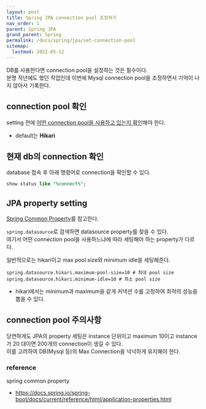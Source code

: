 ```yaml
---
layout: post
title: Spring JPA connection pool 조정하기
nav_order: 1
parent: Spring JPA
grand_parent: Spring
permalink: /docs/spring/jpa/set-connection-pool
sitemap:
  lastmod: 2022-05-12
---
```


DB를 사용한다면 connection pool을 설정하는 것은 필수이다.  
분명 작년에도 했던 작업인데 이번에 Mysql connection pool을 조정하면서 기억이 나지 않아서 기록한다.


## connection pool 확인

setting 전에 [어떤 connection pool을 사용하고 있는지 확인](docs/spring/jpa/2022-05-11-connection-pool-find.md)해야 한다.
- default는 **Hikari**

## 현재 db의 connection 확인

database 접속 후 아래 명령어로 connection을 확인할 수 있다.
```sql
show status like "%connect%";
```

## JPA property setting

[Spring Common Property](https://docs.spring.io/spring-boot/docs/current/reference/html/application-properties.html#appendix.application-properties.data)를 참고한다.  

`spring.datasource`로 검색하면 datasource property를 찾을 수 있다.  
여기서 어떤 connection pool을 사용하느냐에 따라 세팅해야 하는 property가 다르다.

일반적으로는 hikari이고 max pool size와 minimum idle을 세팅해준다.  
```property
spring.datasource.hikari.maximum-pool-size=10 # 최대 pool size
spring.datasource.hikari.minimum-idle=10 # 최소 pool size
```
- hikari에서는 minimum과 maximum을 같게 커넥션 수를 고정하여 최적의 성능을 뽑을 수 있다.


## connection pool 주의사항

당연하게도 JPA의 property 세팅은 instance 단위이고 maximum 10이고 instance가 20 대이면 200개의 connection이 생길 수 있다.  
이를 고려하여 DB(Mysql 등)의 Max Connection을 넉넉하게 유지해야 한다.


### reference

spring common property
- https://docs.spring.io/spring-boot/docs/current/reference/html/application-properties.html